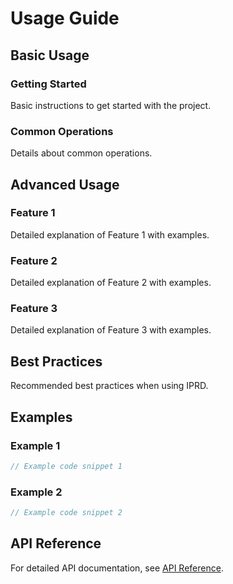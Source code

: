 # Usage Guide

## Basic Usage

### Getting Started
Basic instructions to get started with the project.

### Common Operations
Details about common operations.

## Advanced Usage

### Feature 1
Detailed explanation of Feature 1 with examples.

### Feature 2
Detailed explanation of Feature 2 with examples.

### Feature 3
Detailed explanation of Feature 3 with examples.

## Best Practices
Recommended best practices when using IPRD.

## Examples

### Example 1
```csharp
// Example code snippet 1
```

### Example 2
```csharp
// Example code snippet 2
```

## API Reference
For detailed API documentation, see [API Reference](api.md).

